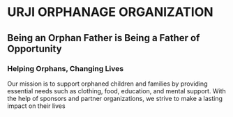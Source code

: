 # URJI ORPHANAGE ORGANIZATION
## Being an Orphan Father is Being a Father of Opportunity
### Helping Orphans, Changing Lives
Our mission is to support orphaned children and families by providing essential needs such as clothing, food, education, and mental support. With the help of sponsors and partner organizations, we strive to make a lasting impact on their lives
